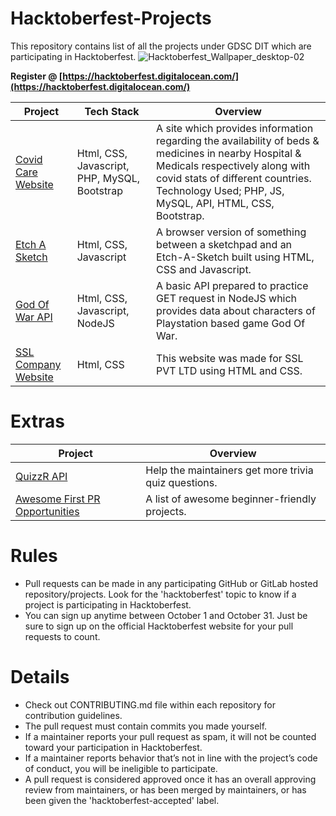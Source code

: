 # Hacktoberfest-Projects
This repository contains list of all the projects under GDSC DIT which are participating in Hacktoberfest.
![Hacktoberfest_Wallpaper_desktop-02](https://user-images.githubusercontent.com/59393136/135566614-5635902f-2907-4e01-8baf-3cb1b43a6b20.png)

**Register @ [https://hacktoberfest.digitalocean.com/](https://hacktoberfest.digitalocean.com/)**

| Project | Tech Stack | Overview |
|------------|----------|----------|
| [Covid Care Website](https://github.com/GDSC-Web-Development/covid-care-website)| Html, CSS, Javascript, PHP, MySQL, Bootstrap | A site which provides information regarding the availability of beds & medicines in nearby Hospital & Medicals respectively along with covid stats of different countries. Technology Used; PHP, JS, MySQL, API, HTML, CSS, Bootstrap. |
| [Etch A Sketch](https://github.com/GDSC-Web-Development/Etch-a-sketch) | Html, CSS, Javascript | A browser version of something between a sketchpad and an Etch-A-Sketch built using HTML, CSS and Javascript. |
| [God Of War API](https://github.com/GDSC-Web-Development/God-of-war-api) | Html, CSS, Javascript, NodeJS | A basic API prepared to practice GET request in NodeJS which provides data about characters of Playstation based game God Of War. |
| [SSL Company Website](https://github.com/GDSC-Web-Development/Company-website) | Html, CSS | This website was made for SSL PVT LTD using HTML and CSS.|

# Extras

| Project | Overview |
|------------|----------|
| [QuizzR API](https://github.com/alfhad/QuizzR-API)|  Help the maintainers get more trivia quiz questions. |
| [Awesome First PR Opportunities](https://github.com/MunGell/awesome-for-beginners)|  A list of awesome beginner-friendly projects. |

# Rules

- Pull requests can be made in any participating GitHub or GitLab hosted repository/projects. Look for the 'hacktoberfest' topic to know if a project is participating in Hacktoberfest.
- You can sign up anytime between October 1 and October 31. Just be sure to sign up on the official Hacktoberfest website for your pull requests to count.

# Details

- Check out CONTRIBUTING.md file within each repository for contribution guidelines.
- The pull request must contain commits you made yourself.
- If a maintainer reports your pull request as spam, it will not be counted toward your participation in Hacktoberfest.
- If a maintainer reports behavior that’s not in line with the project’s code of conduct, you will be ineligible to participate.
- A pull request is considered approved once it has an overall approving review from maintainers, or has been merged by maintainers, or has been given the 'hacktoberfest-accepted' label.
